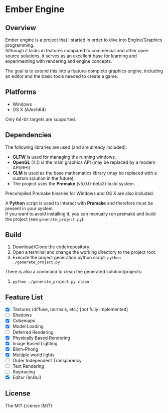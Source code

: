 # Ember Engine

## Overview
Ember engine is a project that I started in order to dive into Engine/Graphics programming. \
Although it lacks in features compared to commercial and other open source solutions, it serves as an excellent base
for learning and experimenting with rendering and engine concepts.

The goal is to extend this into a feature-complete graphics engine, including an editor and the basic tools needed to create a game.

## Platforms
* Windows
* OS X (AArch64)

Only 64-bit targets are supported.

## Dependencies
The following libraries are used (and are already included):
* **GLFW** is used for managing the running windows.
* **OpenGL** (4.1) is the main graphics API (may be replaced by a modern API/RHI).
* **GLM** is used as the base mathematics library (may be replaced with a custom solution in the future).
* The project uses the **Premake** (v5.0.0-beta2) build system.

Precompiled Premake binaries for Windows and OS X are also included.

A **Python** script is used to interact with **Premake** and therefore must be present in your system. \
If you want to avoid installing it, you can manually run premake and build the project (see  `generate_project.py`).

## Build
1. Download/Clone the code/repository.
2. Open a terminal and change the working directory to the project root.
3. Execute the project generation python script: `python ./generate_project.py`

There is also a command to clean the generated solution/projects:
1. `python ./generate_project.py clean` 

## Feature List
- [x] Textures (diffuse, normals, etc.) [not fully implemented]
- [ ] Shadows
- [x] Cubemaps
- [x] Model Loading
- [ ] Deferred Rendering
- [x] Physically Based Rendering
- [x] Image Based Lighting
- [x] Blinn-Phong
- [x] Multiple world lights
- [ ] Order Independent Transparency
- [ ] Text Rendering
- [ ] Raytracing
- [x] Editor (ImGui)

## License
The MIT License (MIT) 
